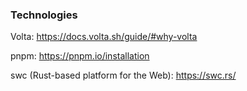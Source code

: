 ### Technologies

Volta: https://docs.volta.sh/guide/#why-volta

pnpm: https://pnpm.io/installation

swc (Rust-based platform for the Web): https://swc.rs/
